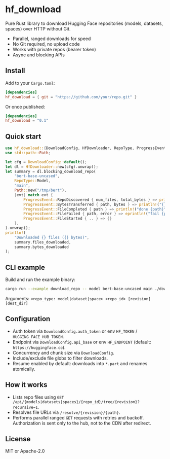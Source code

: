 # hf_download

Pure Rust library to download Hugging Face repositories (models, datasets, spaces) over HTTP without Git.

- Parallel, ranged downloads for speed
- No Git required, no upload code
- Works with private repos (bearer token)
- Async and blocking APIs

## Install

Add to your `Cargo.toml`:

```toml
[dependencies]
hf_download = { git = "https://github.com/your/repo.git" }
```

Or once published:

```toml
[dependencies]
hf_download = "0.1"
```

## Quick start

```rust
use hf_download::{DownloadConfig, HfDownloader, RepoType, ProgressEvent};
use std::path::Path;

let cfg = DownloadConfig::default();
let dl = HfDownloader::new(cfg).unwrap();
let summary = dl.blocking_download_repo(
    "bert-base-uncased",
    RepoType::Model,
    "main",
    Path::new("/tmp/bert"),
    |evt| match evt {
        ProgressEvent::RepoDiscovered { num_files, total_bytes } => println!("{} files / {} bytes", num_files, total_bytes),
        ProgressEvent::BytesTransferred { path, bytes } => println!("{} +{}", path, bytes),
        ProgressEvent::FileCompleted { path } => println!("done {path}"),
        ProgressEvent::FileFailed { path, error } => eprintln!("fail {path}: {error}"),
        ProgressEvent::FileStarted { .. } => {}
    },
).unwrap();
println!(
    "Downloaded {} files ({} bytes)",
    summary.files_downloaded,
    summary.bytes_downloaded
);
```

## CLI example

Build and run the example binary:

```bash
cargo run --example download_repo -- model bert-base-uncased main ./downloads/bert
```

Arguments: `<repo_type: model|dataset|space> <repo_id> [revision] [dest_dir]`

## Configuration

- Auth token via `DownloadConfig.auth_token` or env `HF_TOKEN` / `HUGGING_FACE_HUB_TOKEN`.
- Endpoint via `DownloadConfig.api_base` or env `HF_ENDPOINT` (default: `https://huggingface.co`).
- Concurrency and chunk size via `DownloadConfig`.
- Include/exclude file globs to filter downloads.
- Resume enabled by default: downloads into `*.part` and renames atomically.

## How it works

- Lists repo files using `GET /api/{models|datasets|spaces}/{repo_id}/tree/{revision}?recursive=1`.
- Resolves file URLs via `/resolve/{revision}/{path}`.
- Performs parallel ranged `GET` requests with retries and backoff. Authorization is sent only to the hub, not to the CDN after redirect.

## License

MIT or Apache-2.0
